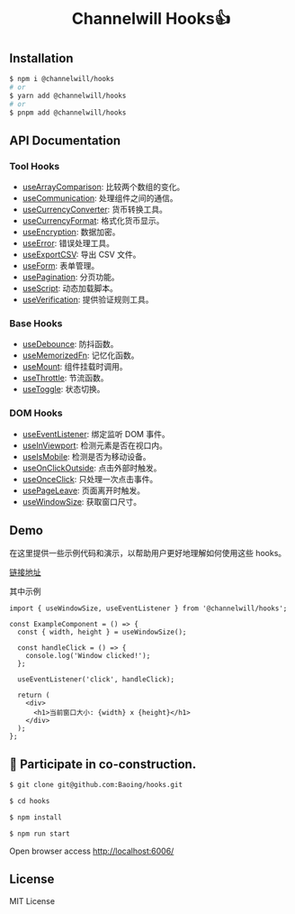 <div align="center">
  <h1>
    <br/>
    <a href="#" style="display: flex; justify-content: center;gap: 8px;">
       <img src="https://www.channelwill.com/wp-content/uploads/2024/04/comparison_logo_3.svg" alt="" />
    </a>
    <br />
    Channelwill Hooks👍
  </h1>
</div>

## Installation

```bash
$ npm i @channelwill/hooks
# or
$ yarn add @channelwill/hooks
# or
$ pnpm add @channelwill/hooks
```

## API Documentation

### Tool Hooks

- [useArrayComparison](https://hooks.baoea.com/?path=/docs/tool-hooks-usearraycomparison--docs): 比较两个数组的变化。
- [useCommunication](https://hooks.baoea.com/?path=/docs/tool-hooks-usecommunication--docs): 处理组件之间的通信。
- [useCurrencyConverter](https://hooks.baoea.com/?path=/docs/tool-hooks-usecurrencyconverter--docs): 货币转换工具。
- [useCurrencyFormat](https://hooks.baoea.com/?path=/docs/tool-hooks-usecurrencyformat--docs): 格式化货币显示。
- [useEncryption](https://hooks.baoea.com/?path=/docs/tool-hooks-useencryption--docs): 数据加密。
- [useError](https://hooks.baoea.com/?path=/docs/tool-hooks-useerror--docs): 错误处理工具。
- [useExportCSV](https://hooks.baoea.com/?path=/docs/tool-hooks-useexportcsv--docs): 导出 CSV 文件。
- [useForm](https://hooks.baoea.com/?path=/docs/tool-hooks-useform--docs): 表单管理。
- [usePagination](https://hooks.baoea.com/?path=/docs/tool-hooks-usepagination--docs): 分页功能。
- [useScript](https://hooks.baoea.com/?path=/docs/tool-hooks-usescript--docs): 动态加载脚本。
- [useVerification](https://hooks.baoea.com/?path=/docs/tool-hooks-useverification--docs): 提供验证规则工具。

### Base Hooks

- [useDebounce](https://hooks.baoea.com/?path=/docs/base-hooks-usedebounce--docs): 防抖函数。
- [useMemorizedFn](https://hooks.baoea.com/?path=/docs/base-hooks-usememorizedfn--docs): 记忆化函数。
- [useMount](https://hooks.baoea.com/?path=/docs/base-hooks-usemount--docs): 组件挂载时调用。
- [useThrottle](https://hooks.baoea.com/?path=/docs/base-hooks-usethrottle--docs): 节流函数。
- [useToggle](https://hooks.baoea.com/?path=/docs/base-hooks-usetoggle--docs): 状态切换。

### DOM Hooks

- [useEventListener](https://hooks.baoea.com/?path=/docs/dom-hooks-useeventlistener--docs): 绑定监听 DOM 事件。
- [useInViewport](https://hooks.baoea.com/?path=/docs/dom-hooks-useinviewport--docs): 检测元素是否在视口内。
- [useIsMobile](https://hooks.baoea.com/?path=/docs/dom-hooks-useismobile--docs): 检测是否为移动设备。
- [useOnClickOutside](https://hooks.baoea.com/?path=/docs/dom-hooks-useonclickoutside--docs): 点击外部时触发。
- [useOnceClick](https://hooks.baoea.com/?path=/docs/dom-hooks-useonceclick--docs): 只处理一次点击事件。
- [usePageLeave](https://hooks.baoea.com/?path=/docs/dom-hooks-usepageleave--docs): 页面离开时触发。
- [useWindowSize](https://hooks.baoea.com/?path=/docs/dom-hooks-usewindowsize--docs): 获取窗口尺寸。

## Demo

在这里提供一些示例代码和演示，以帮助用户更好地理解如何使用这些 hooks。

[链接地址](https://hooks.baoea.com/)

其中示例

```tsx
import { useWindowSize, useEventListener } from '@channelwill/hooks';

const ExampleComponent = () => {
  const { width, height } = useWindowSize();

  const handleClick = () => {
    console.log('Window clicked!');
  };

  useEventListener('click', handleClick);

  return (
    <div>
      <h1>当前窗口大小: {width} x {height}</h1>
    </div>
  );
};

```

## 🤝 Participate in co-construction.

```bash
$ git clone git@github.com:Baoing/hooks.git

$ cd hooks

$ npm install

$ npm run start
```

Open browser access [http://localhost:6006/](http://localhost:6006/)


## License

MIT License
